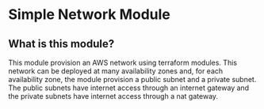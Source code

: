 # Simple Network Module

## What is this module?

This module provision an AWS network using terraform modules. This network can be deployed at many availability zones and, for each availability zone, the module provision a public subnet and a private subnet. The public subnets have internet access through an internet gateway and the private subnets have internet access through a nat gateway.